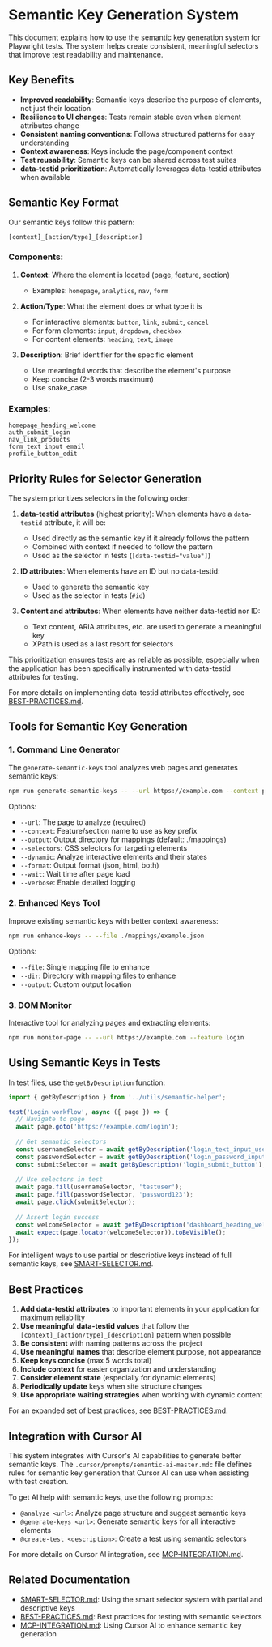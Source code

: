 # Semantic Key Generation System

This document explains how to use the semantic key generation system for Playwright tests. The system helps create consistent, meaningful selectors that improve test readability and maintenance.

## Key Benefits

- **Improved readability**: Semantic keys describe the purpose of elements, not just their location
- **Resilience to UI changes**: Tests remain stable even when element attributes change
- **Consistent naming conventions**: Follows structured patterns for easy understanding
- **Context awareness**: Keys include the page/component context 
- **Test reusability**: Semantic keys can be shared across test suites
- **data-testid prioritization**: Automatically leverages data-testid attributes when available

## Semantic Key Format

Our semantic keys follow this pattern:

```
[context]_[action/type]_[description]
```

### Components:

1. **Context**: Where the element is located (page, feature, section)
   - Examples: `homepage`, `analytics`, `nav`, `form`

2. **Action/Type**: What the element does or what type it is
   - For interactive elements: `button`, `link`, `submit`, `cancel`
   - For form elements: `input`, `dropdown`, `checkbox`
   - For content elements: `heading`, `text`, `image`

3. **Description**: Brief identifier for the specific element
   - Use meaningful words that describe the element's purpose
   - Keep concise (2-3 words maximum)
   - Use snake_case

### Examples:

```
homepage_heading_welcome
auth_submit_login
nav_link_products
form_text_input_email
profile_button_edit
```

## Priority Rules for Selector Generation

The system prioritizes selectors in the following order:

1. **data-testid attributes** (highest priority): When elements have a `data-testid` attribute, it will be:
   - Used directly as the semantic key if it already follows the pattern
   - Combined with context if needed to follow the pattern
   - Used as the selector in tests (`[data-testid="value"]`)

2. **ID attributes**: When elements have an ID but no data-testid:
   - Used to generate the semantic key
   - Used as the selector in tests (`#id`)

3. **Content and attributes**: When elements have neither data-testid nor ID:
   - Text content, ARIA attributes, etc. are used to generate a meaningful key
   - XPath is used as a last resort for selectors

This prioritization ensures tests are as reliable as possible, especially when the application has been specifically instrumented with data-testid attributes for testing.

For more details on implementing data-testid attributes effectively, see [BEST-PRACTICES.md](BEST-PRACTICES.md).

## Tools for Semantic Key Generation

### 1. Command Line Generator

The `generate-semantic-keys` tool analyzes web pages and generates semantic keys:

```bash
npm run generate-semantic-keys -- --url https://example.com --context profile
```

Options:
- `--url`: The page to analyze (required)
- `--context`: Feature/section name to use as key prefix
- `--output`: Output directory for mappings (default: ./mappings)
- `--selectors`: CSS selectors for targeting elements
- `--dynamic`: Analyze interactive elements and their states
- `--format`: Output format (json, html, both)
- `--wait`: Wait time after page load
- `--verbose`: Enable detailed logging

### 2. Enhanced Keys Tool

Improve existing semantic keys with better context awareness:

```bash
npm run enhance-keys -- --file ./mappings/example.json 
```

Options:
- `--file`: Single mapping file to enhance
- `--dir`: Directory with mapping files to enhance
- `--output`: Custom output location

### 3. DOM Monitor

Interactive tool for analyzing pages and extracting elements:

```bash
npm run monitor-page -- --url https://example.com --feature login
```

## Using Semantic Keys in Tests

In test files, use the `getByDescription` function:

```typescript
import { getByDescription } from '../utils/semantic-helper';

test('Login workflow', async ({ page }) => {
  // Navigate to page
  await page.goto('https://example.com/login');
  
  // Get semantic selectors
  const usernameSelector = await getByDescription('login_text_input_username');
  const passwordSelector = await getByDescription('login_password_input');
  const submitSelector = await getByDescription('login_submit_button');
  
  // Use selectors in test
  await page.fill(usernameSelector, 'testuser');
  await page.fill(passwordSelector, 'password123');
  await page.click(submitSelector);
  
  // Assert login success
  const welcomeSelector = await getByDescription('dashboard_heading_welcome');
  await expect(page.locator(welcomeSelector)).toBeVisible();
});
```

For intelligent ways to use partial or descriptive keys instead of full semantic keys, see [SMART-SELECTOR.md](SMART-SELECTOR.md).

## Best Practices

1. **Add data-testid attributes** to important elements in your application for maximum reliability
2. **Use meaningful data-testid values** that follow the `[context]_[action/type]_[description]` pattern when possible
3. **Be consistent** with naming patterns across the project
4. **Use meaningful names** that describe element purpose, not appearance
5. **Keep keys concise** (max 5 words total)
6. **Include context** for easier organization and understanding
7. **Consider element state** (especially for dynamic elements)
8. **Periodically update** keys when site structure changes
9. **Use appropriate waiting strategies** when working with dynamic content

For an expanded set of best practices, see [BEST-PRACTICES.md](BEST-PRACTICES.md).

## Integration with Cursor AI

This system integrates with Cursor's AI capabilities to generate better semantic keys. The `.cursor/prompts/semantic-ai-master.mdc` file defines rules for semantic key generation that Cursor AI can use when assisting with test creation.

To get AI help with semantic keys, use the following prompts:

- `@analyze <url>`: Analyze page structure and suggest semantic keys
- `@generate-keys <url>`: Generate semantic keys for all interactive elements
- `@create-test <description>`: Create a test using semantic selectors 

For more details on Cursor AI integration, see [MCP-INTEGRATION.md](MCP-INTEGRATION.md).

## Related Documentation

- [SMART-SELECTOR.md](SMART-SELECTOR.md): Using the smart selector system with partial and descriptive keys
- [BEST-PRACTICES.md](BEST-PRACTICES.md): Best practices for testing with semantic selectors
- [MCP-INTEGRATION.md](MCP-INTEGRATION.md): Using Cursor AI to enhance semantic key generation 